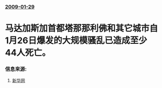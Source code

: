 ### [2009-01-29](/news/2009/01/29/index.md)

##### 
# 马达加斯加首都塔那那利佛和其它城市自1月26日爆发的大规模骚乱已造成至少44人死亡。




### 信息来源:

1. [新华网](http://news.xinhuanet.com/world/2009-01/29/content_10734627.htm)
